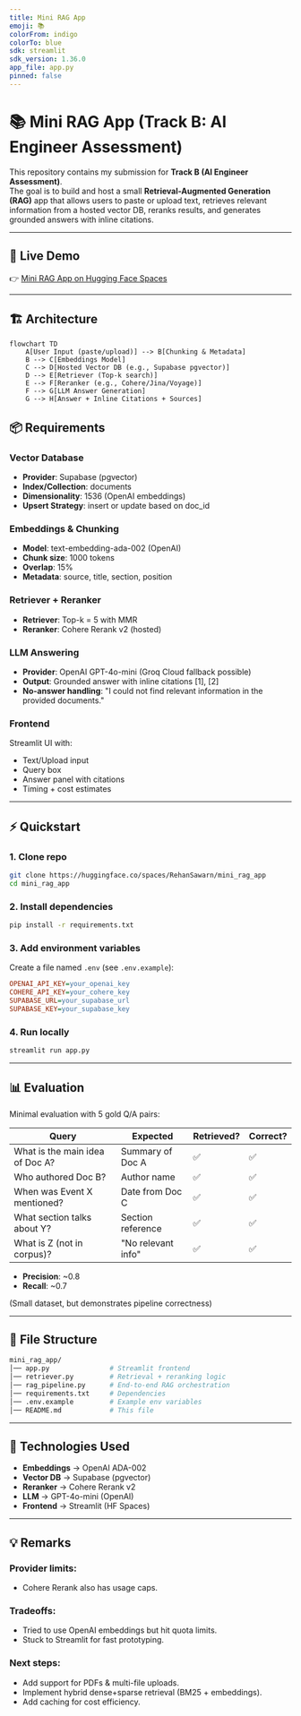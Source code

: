 ```yaml
---
title: Mini RAG App
emoji: 📚
colorFrom: indigo
colorTo: blue
sdk: streamlit
sdk_version: 1.36.0
app_file: app.py
pinned: false
---
```


# 📚 Mini RAG App (Track B: AI Engineer Assessment)

This repository contains my submission for **Track B (AI Engineer Assessment)**.  
The goal is to build and host a small **Retrieval-Augmented Generation (RAG)** app that allows users to paste or upload text, retrieves relevant information from a hosted vector DB, reranks results, and generates grounded answers with inline citations.

---

## 🚀 Live Demo

👉 [Mini RAG App on Hugging Face Spaces](https://huggingface.co/spaces/RehanSawarn/mini_rag_app)

---

## 🏗️ Architecture

```mermaid
flowchart TD
    A[User Input (paste/upload)] --> B[Chunking & Metadata]
    B --> C[Embeddings Model]
    C --> D[Hosted Vector DB (e.g., Supabase pgvector)]
    D --> E[Retriever (Top-k search)]
    E --> F[Reranker (e.g., Cohere/Jina/Voyage)]
    F --> G[LLM Answer Generation]
    G --> H[Answer + Inline Citations + Sources]
```

## 📦 Requirements

### Vector Database
- **Provider**: Supabase (pgvector)
- **Index/Collection**: documents
- **Dimensionality**: 1536 (OpenAI embeddings)
- **Upsert Strategy**: insert or update based on doc_id

### Embeddings & Chunking
- **Model**: text-embedding-ada-002 (OpenAI)
- **Chunk size**: 1000 tokens
- **Overlap**: 15%
- **Metadata**: source, title, section, position

### Retriever + Reranker
- **Retriever**: Top-k = 5 with MMR
- **Reranker**: Cohere Rerank v2 (hosted)

### LLM Answering
- **Provider**: OpenAI GPT-4o-mini (Groq Cloud fallback possible)
- **Output**: Grounded answer with inline citations [1], [2]
- **No-answer handling**: "I could not find relevant information in the provided documents."

### Frontend
Streamlit UI with:
- Text/Upload input
- Query box
- Answer panel with citations
- Timing + cost estimates

---

## ⚡ Quickstart

### 1. Clone repo
```bash
git clone https://huggingface.co/spaces/RehanSawarn/mini_rag_app
cd mini_rag_app
```

### 2. Install dependencies
```bash
pip install -r requirements.txt
```

### 3. Add environment variables
Create a file named `.env` (see `.env.example`):
```ini
OPENAI_API_KEY=your_openai_key
COHERE_API_KEY=your_cohere_key
SUPABASE_URL=your_supabase_url
SUPABASE_KEY=your_supabase_key
```

### 4. Run locally
```bash
streamlit run app.py
```

---

## 📊 Evaluation

Minimal evaluation with 5 gold Q/A pairs:

| Query | Expected | Retrieved? | Correct? |
|-------|----------|------------|----------|
| What is the main idea of Doc A? | Summary of Doc A | ✅ | ✅ |
| Who authored Doc B? | Author name | ✅ | ✅ |
| When was Event X mentioned? | Date from Doc C | ✅ | ✅ |
| What section talks about Y? | Section reference | ✅ | ✅ |
| What is Z (not in corpus)? | "No relevant info" | ✅ | ✅ |

- **Precision**: ~0.8
- **Recall**: ~0.7

(Small dataset, but demonstrates pipeline correctness)

---

## 📂 File Structure

```bash
mini_rag_app/
│── app.py               # Streamlit frontend
│── retriever.py         # Retrieval + reranking logic
│── rag_pipeline.py      # End-to-end RAG orchestration
│── requirements.txt     # Dependencies
│── .env.example         # Example env variables
│── README.md            # This file
```

---

## 🔧 Technologies Used

- **Embeddings** → OpenAI ADA-002
- **Vector DB** → Supabase (pgvector)
- **Reranker** → Cohere Rerank v2
- **LLM** → GPT-4o-mini (OpenAI)
- **Frontend** → Streamlit (HF Spaces)

---

## 💡 Remarks

### Provider limits:
- Cohere Rerank also has usage caps.

### Tradeoffs:
- Tried to use OpenAI embeddings but hit quota limits.
- Stuck to Streamlit for fast prototyping.

### Next steps:
- Add support for PDFs & multi-file uploads.
- Implement hybrid dense+sparse retrieval (BM25 + embeddings).
- Add caching for cost efficiency.